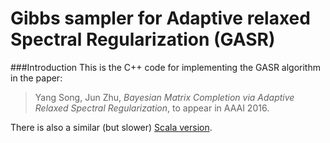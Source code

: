# Gibbs sampler for Adaptive relaxed Spectral Regularization (GASR)
###Introduction
This is the C++ code for implementing the GASR algorithm in the paper: 
> Yang Song, Jun Zhu, *Bayesian Matrix Completion via Adaptive Relaxed Spectral Regularization*, to appear in AAAI 2016.

There is also a similar (but slower) [Scala version](https://github.com/hjss06/GASR-Scala).
